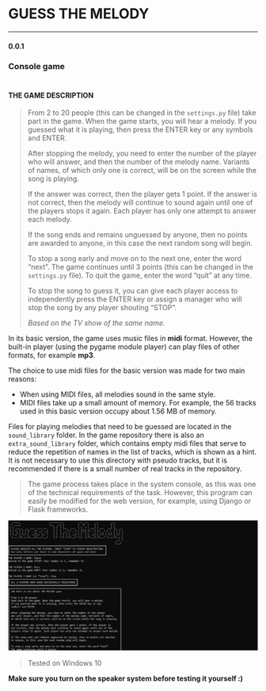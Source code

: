 # GUESS THE MELODY
___
#### 0.0.1

### Console game

#

#### THE GAME DESCRIPTION

> From 2 to 20 people (this can be changed in the `settings.py` file)
> take part in the game. When the game starts,
> you will hear a melody. If you guessed what it is playing, then
> press the ENTER key or any symbols and ENTER.
> 
> After stopping the melody, you need to enter the number of the
> player who will answer, and then the number of the melody name.
> Variants of names, of which only one is correct, will
> be on the screen while the song is playing.
> 
> If the answer was correct, then the player gets 1 point. If
> the answer is not correct, then the melody will continue to
> sound again until one of the players stops it again. Each
> player has only one attempt to answer each melody.
> 
> If the song ends and remains unguessed by anyone, then no points
> are awarded to anyone, in this case the next random song will
> begin.
> 
> To stop a song early and move on to the next one, enter
> the word “next”. The game continues until 3 points
> (this can be changed in the `settings.py` file). To quit the
> game, enter the word “quit” at any time.
> 
> To stop the song to guess it, you can give each player access to independently
> press the ENTER key or assign a manager who will stop the song
> by any player shouting “STOP”.
> 
> *Based on the TV show of the same name.*

In its basic version, the game uses music files in **midi** format.
However, the built-in player (using the pygame module player)
can play files of other formats, for example **mp3**.

The choice to use midi files for the basic version was made for
two main reasons:
- When using MIDI files, all melodies sound in the same style.
- MIDI files take up a small amount of memory. For example, the 56 tracks used in this basic version occupy about 1.56 MB of memory.

Files for playing melodies that need to be guessed are located
in the `sound_library` folder. In the game repository there is also
an `extra_sound_library` folder, which contains empty midi files
that serve to reduce the repetition of names in the list of tracks,
which is shown as a hint. It is not necessary to use this directory
with pseudo tracks, but it is recommended if there is a small 
number of real tracks in the repository.

> The game process takes place in the system console, as this
> was one of the technical requirements of the task. However,
> this program can easily be modified for the web version,
> for example, using Django or Flask frameworks.

![Screenshot of a comment on a GitHub issue showing an image, added in the Markdown, of an Octocat smiling and raising a tentacle.](readme_img/gtm_console_1200.png)

> Tested on Windows 10

**Make sure you turn on the speaker system before testing it yourself :)**
